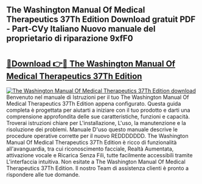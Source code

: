## The Washington Manual Of Medical Therapeutics 37Th Edition Download gratuit PDF - Part-CVy Italiano Nuovo manuale del proprietario di riparazione 9xfF0

# <h2><a href="http://dfcjb2c.blite.top/?on=The+Washington+Manual+Of+Medical+Therapeutics+37Th+Edition">🔗Download 👉🔴 The Washington Manual Of Medical Therapeutics 37Th Edition</a></h2>

[![The Washington Manual Of Medical Therapeutics 37Th Edition download](https://i.imgur.com/lujVjoI.png)](http://dfcjb2c.blite.top/?on=The+Washington+Manual+Of+Medical+Therapeutics+37Th+Edition)
Benvenuto nel manuale di Istruzioni per il tuo The Washington Manual Of Medical Therapeutics 37Th Edition appena configurato. Questa guida completa è progettata per aiutarti a iniziare con il tuo prodotto e darti una comprensione approfondita delle sue caratteristiche, funzioni e capacità. Troverai istruzioni chiare per L'installazione, L'uso, la manutenzione e la risoluzione dei problemi. Manuale D'uso questo manuale descrive le procedure operative corrette per il nuovo REDDDDDDD. The Washington Manual Of Medical Therapeutics 37Th Edition è ricco di funzionalità all'avanguardia, tra cui riconoscimento facciale, Realtà Aumentata, attivazione vocale e Ricarica Senza Fili, tutte facilmente accessibili tramite L'interfaccia intuitiva. Non esitate a The Washington Manual Of Medical Therapeutics 37Th Edition. Il nostro Team di assistenza clienti è pronto a rispondere alle tue domande.
